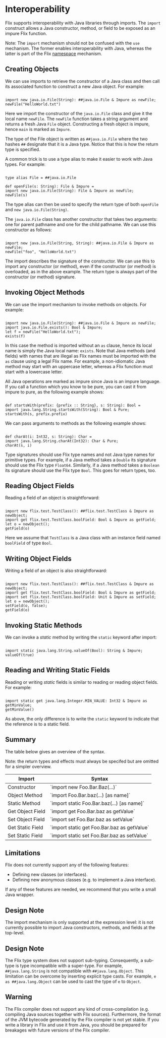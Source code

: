 # Interoperability

Flix supports interoperability with Java libraries through imports.
The `import` construct allows a Java constructor, method, or field to be exposed as an
impure Flix function.



Note: The `import` mechanism should not be confused with the `use` mechanism.
The former enables interoperability with Java, whereas the latter is part of the Flix [namespace](./namespaces.md) mechanism.


## Creating Objects


We can use imports to retrieve the constructor of a Java class and then call its associated
function to construct a new Java object. For example:


```flix

import new java.io.File(String): ##java.io.File & Impure as newFile;
newFile("HelloWorld.txt")

```


Here we import the constructor of the `java.io.File` class and give it the local
name `newFile`. The `newFile` function takes a string argument and returns
a fresh Java `File` object. Constructing a fresh object is impure,
hence `main` is marked
as `Impure`.



The type of the File object is written as `##java.io.File` where the two
hashes `##` designate that it is a Java type. Notice that this is how the return
type is specified.



A common trick is to use a type alias to make it easier to work with Java types. For example:


```flix

type alias File = ##java.io.File

def openFile(s: String): File & Impure = 
import new java.io.File(String): File & Impure as newFile;
newFile(s)

```


The type alias can then be used to specify the return type of both `openFile` and
`new java.io.File(String)`.



The `java.io.File` class has another constructor that takes two arguments: one for
parent pathname and one for the child pathname. We can use this constructor as follows:


```flix

import new java.io.File(String, String): ##java.io.File & Impure as newFile;
newFile("foo", "HelloWorld.txt")

```


The import describes the signature of the constructor. We can use this to import any
constructor (or method), even if the constructor (or method) is overloaded, as in the above
example. The return type is always part of the constructor (or method) signature.




## Invoking Object Methods


We can use the import mechanism to invoke methods on objects. For example:


```flix

import new java.io.File(String): ##java.io.File & Impure as newFile;
import java.io.File.exists(): Bool & Impure;
let f = newFile("HelloWorld.txt");
exists(f)

```


In this case the method is imported without an `as` clause, hence its local name is
simply the Java local name: `exists`. Note that Java methods (and fields) with names
that are illegal as Flix names must be imported with the `as` clause using a legal
Flix name. For example, a non-idiomatic Java method may start with an uppercase letter,
whereas a Flix function must start with a lowercase letter.



All Java operations are marked as impure since Java is an impure language. If you call a
function which you know to be pure, you can cast it from impure to pure, as the following
example shows:


```flix

def startsWith(prefix: {prefix :: String}, s: String): Bool =
import java.lang.String.startsWith(String): Bool & Pure;
startsWith(s, prefix.prefix)

```


We can pass arguments to methods as the following example shows:


```flix

def charAt(i: Int32, s: String): Char =
import java.lang.String.charAt(Int32): Char & Pure;
charAt(s, i)

```


Type signatures should use Flix type names and not Java type names for primitive types.
For example, if a Java method takes a `Double` its signature should use the Flix
type `Float64`. Similarly, if a Java method takes a `Boolean` its
signature should use the Flix type `Bool`. This goes for return types, too.




## Reading Object Fields


Reading a field of an object is straightforward:


```flix

import new flix.test.TestClass(): ##flix.test.TestClass & Impure as newObject;
import get flix.test.TestClass.boolField: Bool & Impure as getField;
let o = newObject();
getField(o)

```


Here we assume that `TestClass` is a Java class with an instance field
named `boolField` of type `Bool`.





## Writing Object Fields


Writing a field of an object is also straightforward:


```flix

import new flix.test.TestClass(): ##flix.test.TestClass & Impure as newObject;
import get flix.test.TestClass.boolField: Bool & Impure as getField;
import set flix.test.TestClass.boolField: Unit & Impure as setField;
let o = newObject();
setField(o, false);
getField(o)

```



## Invoking Static Methods


We can invoke a *static* method by writing the `static` keyword after import:


```flix

import static java.lang.String.valueOf(Bool): String & Impure;
valueOf(true)

```



## Reading and Writing Static Fields


Reading or writing *static* fields is similar to reading or reading object fields. For
example:


```flix

import static get java.lang.Integer.MIN_VALUE: Int32 & Impure as getMinValue;
getMinValue()

```


As above, the only difference is to write the `static` keyword to indicate that the
reference is to a static field.




## Summary


The table below gives an overview of the syntax.



Note: the return types and effects must always be specifed but are omitted for a simpler overview.


<Table>
<thead>
<tr>
<th>Import</th>
<th>Syntax</th>
</tr>
</thead>
<tbody>
<tr>
<td>Constructor</td>
<td>`import new Foo.Bar.Baz(...)`</td>
</tr>
<tr>
<td>Object Method</td>
<td>`import Foo.Bar.baz(...) [as name]`</td>
</tr>
<tr>
<td>Static Method</td>
<td>`import static Foo.Bar.baz(...) [as name]`</td>
</tr>
<tr>
<td>Get Object Field</td>
<td>`import get Foo.Bar.baz as getValue`</td>
</tr>
<tr>
<td>Set Object Field</td>
<td>`import set Foo.Bar.baz as setValue`</td>
</tr>
<tr>
<td>Get Static Field</td>
<td>`import static get Foo.Bar.baz as getValue`</td>
</tr>
<tr>
<td>Set Static Field</td>
<td>`import static set Foo.Bar.baz as setValue`</td>
</tr>
</tbody>
</Table>


## Limitations


Flix does not currently support any of the following features:

<ul>
<li>Defining new classes (or interfaces).</li>
<li>Defining new anonymous classes (e.g. to implement a Java interface).</li>
</ul>

If any of these features are needed, we recommend that you write a small Java wrapper.


## Design Note

The import mechanism is only supported at the expression level: it is not currently possible to
import Java constructors, methods, and fields at the top-level.


## Design Note

The Flix type system does not support sub-typing. Consequently, a sub-type is type incompatible
with a super-type. For example, `##java.lang.String` is not compatible
with `##java.lang.Object`. This limitation can be overcome by inserting
explicit type casts. For example, `e as ##java.lang.Object` can be used to cast the
type of `e` to `Object`.


## Warning

The Flix compiler does not support any kind of cross-compilation (e.g. compiling Java sources
together with Flix sources). Furthermore, the format of the JVM bytecode generated by the Flix
compiler is not yet stable. If you write a library in Flix and use it from Java, you should be
prepared for breakages with future versions of the Flix compiler.




